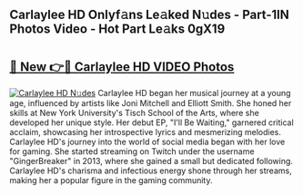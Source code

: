 ## Carlaylee HD Onlyf𝚊ns Le𝚊ked N𝚞des - Part-1lN Photos Video - Hot Part Le𝚊ks 0gX19

# <h2><a href="http://ab40166.deff.icu/?id=Carlaylee+HD">🔗 New 👉🔴 Carlaylee HD VIDEO Photos</a></h2>

[![Carlaylee HD N𝚞des](https://i.imgur.com/rIISA9y.gif)](http://ab40166.deff.icu/?id=Carlaylee+HD)
Carlaylee HD began her musical journey at a young age, influenced by artists like Joni Mitchell and Elliott Smith. She honed her skills at New York University's Tisch School of the Arts, where she developed her unique style. Her debut EP, "I'll Be Waiting," garnered critical acclaim, showcasing her introspective lyrics and mesmerizing melodies. Carlaylee HD's journey into the world of social media began with her love for gaming. She started streaming on Twitch under the username "GingerBreaker" in 2013, where she gained a small but dedicated following. Carlaylee HD's charisma and infectious energy shone through her streams, making her a popular figure in the gaming community.
